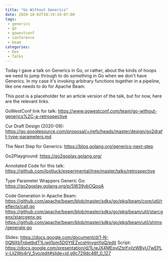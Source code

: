 ```yaml
---
title: "Go Without Generics"
date: 2020-10-02T10:19:19-07:00
tags:
 - generics 
 - go
 - gowestconf
 - conference
 - beam
categories:
 - Dev
 - Talks
---
```


Today I gave a talk on Generics in Go, or rather, about the kinds of hoops we need
to jump through to do something in Go when we don't have Generics. In my case it's
invoking arbitrary functions together in a pipeline, like one needs to do for
Apache Beam.

This post is a placeholder for an article version of the talk, but for now, here are
the relevant links.

<!--more-->

GoWestConf link for talk: https://www.gowestconf.com/team/go-without-generics%2C-a-retrospective 

Cur Draft Design (2020-09): https://go.googlesource.com/proposal/+/refs/heads/master/design/go2draft-type-parameters.md 

The Next Step for Generics: https://blog.golang.org/generics-next-step 

Go2Playground: https://go2goplay.golang.org/

Annotated Code for this talk:
https://github.com/lostluck/experimental/tree/master/talks/retrospective 

Type Parameter Wrappers Generic Go: https://go2goplay.golang.org/p/5W39ybOQooA 

Code Generation in Apache Beam:
https://github.com/apache/beam/blob/master/sdks/go/pkg/beam/core/util/reflectx/call.go
https://github.com/apache/beam/blob/master/sdks/go/pkg/beam/util/starcgenx/starcgenx.go 
https://github.com/apache/beam/blob/master/sdks/go/pkg/beam/util/shimx/generate.go 

Slides: https://docs.google.com/document/d/1-N-0QNXbTnbetbdT1Ljwjl1pm5D0YtEZvcqHnygnYqQ/edit
Script: https://docs.google.com/presentation/d/1LreJX4MEpylZtpYxjlzWByU7wEPLv-Lii2Wo4rV_5vo/edit#slide=id.g9c729dc48f_0_127